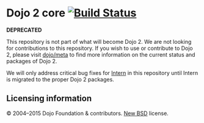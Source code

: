 # Dojo 2 core [![Build Status](https://travis-ci.org/dojo/dojo2.png)](https://travis-ci.org/dojo/dojo2)

**DEPRECATED**

This repository is not part of what will become Dojo 2.  We are not looking for contributions to this repository.  If you wish to use or contribute to Dojo 2, please visit [dojo/meta](https://github.com/dojo/meta/) to find more information on the current status and packages of Dojo 2.

We will only address critical bug fixes for [Intern](/theintern/intern/) in this repository until Intern is migrated to the proper Dojo 2 packages.

## Licensing information

© 2004–2015 Dojo Foundation & contributors. [New BSD](http://opensource.org/licenses/BSD-3-Clause) license.
